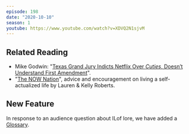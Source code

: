 ```yaml
---
episode: 198
date: "2020-10-10"
season: 1
youtube: https://www.youtube.com/watch?v=XDVQ2N1sjvM
---
```

## Related Reading

- Mike Godwin: "[Texas Grand Jury Indicts Netflix Over *Cuties*, Doesn’t Understand First Amendment][mg]".
- "[The NOW Nation][tnn]", advice and encouragement on living a self-actualized life by Lauren & Kelly Roberts.

[mg]: https://slate.com/technology/2020/10/cuties-netflix-texas-indictment-lewd-visual-material-first-amendment.html
[tnn]: http://youtube.thenownation.com

## New Feature

In response to an audience question about ILof lore, we have added a [Glossary](/glossary.html).
